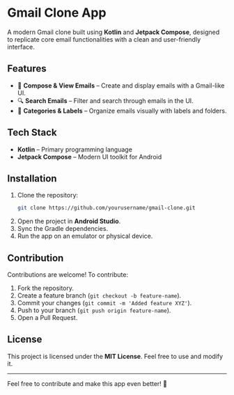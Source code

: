 # Gmail Clone App

A modern Gmail clone built using **Kotlin** and **Jetpack Compose**, designed to replicate core email functionalities with a clean and user-friendly interface.

## Features

- 📩 **Compose & View Emails** – Create and display emails with a Gmail-like UI.
- 🔍 **Search Emails** – Filter and search through emails in the UI.
- 📂 **Categories & Labels** – Organize emails visually with labels and folders.
<!-- - 🌙 **Dark Mode** – Seamless UI switch between Light and Dark themes. -->

## Tech Stack

- **Kotlin** – Primary programming language
- **Jetpack Compose** – Modern UI toolkit for Android

## Installation

1. Clone the repository:
   ```sh
   git clone https://github.com/yourusername/gmail-clone.git
   ```
2. Open the project in **Android Studio**.
3. Sync the Gradle dependencies.
4. Run the app on an emulator or physical device.
<!--
## Screenshots

![Inbox](https://your-image-url.com/inbox.png)
![Compose Email](https://your-image-url.com/compose.png)
-->
## Contribution

Contributions are welcome! To contribute:
1. Fork the repository.
2. Create a feature branch (`git checkout -b feature-name`).
3. Commit your changes (`git commit -m 'Added feature XYZ'`).
4. Push to your branch (`git push origin feature-name`).
5. Open a Pull Request.

## License

This project is licensed under the **MIT License**. Feel free to use and modify it.

---
Feel free to contribute and make this app even better! 🚀

